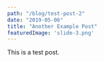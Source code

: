 ```yaml
---
path: "/blog/test-post-2"
date: "2019-05-06"
title: "Another Example Post"
featuredImage: 'slide-3.png'
---
```


This is a test post.

